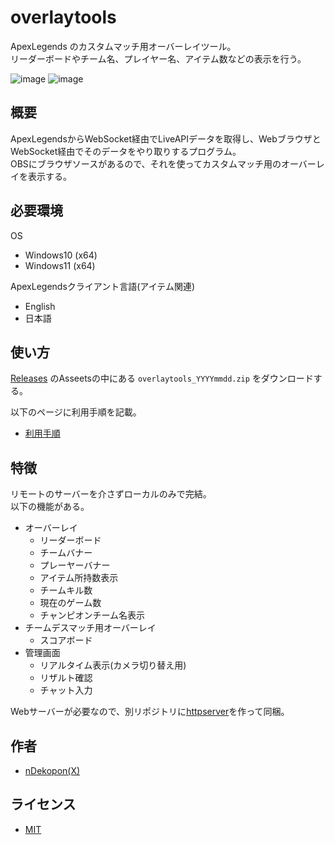 # overlaytools

ApexLegends のカスタムマッチ用オーバーレイツール。  
リーダーボードやチーム名、プレイヤー名、アイテム数などの表示を行う。

![image](https://github.com/ndekopon/overlaytools/assets/92087784/ad3d606b-e488-4755-9ada-aebd3a677d40)
![image](https://github.com/ndekopon/overlaytools/assets/92087784/3665c1e7-6546-44b0-ad5d-bfe5eb51983a)

## 概要

ApexLegendsからWebSocket経由でLiveAPIデータを取得し、WebブラウザとWebSocket経由でそのデータをやり取りするプログラム。  
OBSにブラウザソースがあるので、それを使ってカスタムマッチ用のオーバーレイを表示する。


## 必要環境

OS
- Windows10 (x64)
- Windows11 (x64)

ApexLegendsクライアント言語(アイテム関連)
- English
- 日本語

## 使い方

[Releases](https://github.com/ndekopon/overlaytools/releases) のAsseetsの中にある `overlaytools_YYYYmmdd.zip` をダウンロードする。

以下のページに利用手順を記載。
- [利用手順](https://gist.github.com/ndekopon/641acca44ef4f98b6e70ec46b3bf296b)

## 特徴

リモートのサーバーを介さずローカルのみで完結。  
以下の機能がある。

- オーバーレイ
    - リーダーボード
    - チームバナー
    - プレーヤーバナー
    - アイテム所持数表示
    - チームキル数
    - 現在のゲーム数
    - チャンピオンチーム名表示
- チームデスマッチ用オーバーレイ
    - スコアボード
- 管理画面
    - リアルタイム表示(カメラ切り替え用)
    - リザルト確認
    - チャット入力

Webサーバーが必要なので、別リポジトリに[httpserver](https://github.com/ndekopon/httpserver)を作って同梱。

## 作者

- [nDekopon(X)](https://twitter.com/ndekopon)

## ライセンス

- [MIT](https://github.com/ndekopon/overlaytools/blob/main/LICENSE)
